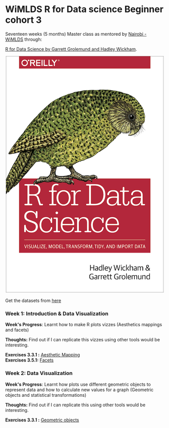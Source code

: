 # WiMLDS R for Data science Beginner cohort 3

Seventeen weeks (5 months) Master class as mentored by [Nairobi - WiMLDS](https://www.meetup.com/Nairobi-Women-in-Machine-Learning-Data-Science/) through:

[R for Data Science by Garrett Grolemund and Hadley Wickham](https://r4ds.had.co.nz/).

<p align="center">
  <img src="https://github.com/peter-akworo/WiMLDS_R_Begginers_Masterclass/blob/master/RDpic.png">
</p>

Get the datasets from [here](https://www.fueleconomy.gov/feg/download.shtml)


### Week 1: Introduction & Data Visualization

**Week's Progress**: Learnt how to make R plots vizzes (Aesthetics mappings and facets)

**Thoughts:** Find out if I can replicate this vizzes using other tools would be interesting.

**Exercises 3.3.1 :** [Aesthetic Mapping](https://github.com/peter-akworo/WiMLDS_R_Begginers_Masterclass/blob/master/Exercise%203.3.1(Aesthetics%20Mappings).ipynb)</br>
**Exercises 3.5.1:** [Facets](https://github.com/peter-akworo/WiMLDS_R_Begginers_Masterclass/blob/master/Exerrcise%203.3.5%20(Facets).ipynb)

### Week 2: Data Visualization

**Week's Progress**: Learnt how plots use different geometric objects to represent data and how to calculate new values for a graph (Geometric objects and statistical transformations)

**Thoughts:** Find out if I can replicate this using other tools would be interesting.

**Exercises 3.3.1 :** [Geometric objects](https://github.com/peter-akworo/WiMLDS_R_Begginers_Masterclass/blob/master/Exercise%203.6.1(Geometric%20objects).ipynb)</br>
